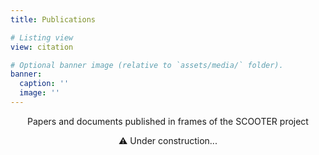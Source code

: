 ```yaml
---
title: Publications

# Listing view
view: citation

# Optional banner image (relative to `assets/media/` folder).
banner:
  caption: ''
  image: ''
---
```


<div style="text-align: center">
Papers and documents published in frames of the SCOOTER project

⚠️ Under construction...
</div>
<br>

<!--{{% callout note %}}
Quickly discover [journal information.](../paperinfo/)
{{% /callout %}}-->